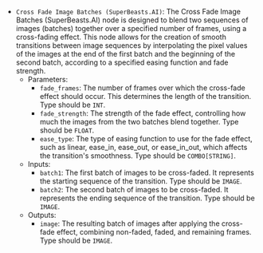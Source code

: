 - `Cross Fade Image Batches (SuperBeasts.AI)`: The Cross Fade Image Batches (SuperBeasts.AI) node is designed to blend two sequences of images (batches) together over a specified number of frames, using a cross-fading effect. This node allows for the creation of smooth transitions between image sequences by interpolating the pixel values of the images at the end of the first batch and the beginning of the second batch, according to a specified easing function and fade strength.
    - Parameters:
        - `fade_frames`: The number of frames over which the cross-fade effect should occur. This determines the length of the transition. Type should be `INT`.
        - `fade_strength`: The strength of the fade effect, controlling how much the images from the two batches blend together. Type should be `FLOAT`.
        - `ease_type`: The type of easing function to use for the fade effect, such as linear, ease_in, ease_out, or ease_in_out, which affects the transition's smoothness. Type should be `COMBO[STRING]`.
    - Inputs:
        - `batch1`: The first batch of images to be cross-faded. It represents the starting sequence of the transition. Type should be `IMAGE`.
        - `batch2`: The second batch of images to be cross-faded. It represents the ending sequence of the transition. Type should be `IMAGE`.
    - Outputs:
        - `image`: The resulting batch of images after applying the cross-fade effect, combining non-faded, faded, and remaining frames. Type should be `IMAGE`.
